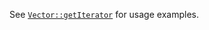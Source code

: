 See [`Vector::getIterator`](/hack/reference/class/Vector/getIterator/#examples) for usage examples.
